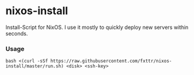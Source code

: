 # nixos-install
Install-Script for NixOS. I use it mostly to quickly deploy new servers within seconds.

### Usage
```
bash <(curl -sSf https://raw.githubusercontent.com/fxttr/nixos-install/master/run.sh) <disk> <ssh-key>
```
